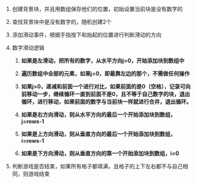 1. 创建背景块，并且用数组保存他们的位置，初始设置当前块是没有数字的

2. 查找背景块中是没有数字的，随机创建2个

3. 添加滑动事件，根据手指按下和抬起的位置进行判断滑动的方向

4. 数字滑动逻辑

   1. **如果是左滑动，把所有的数字，从水平方向j=0，开始添加块到数组中**

   2. **遍历数组中全部的元素，如果j=0，即最靠左边的那个，不需做任何操作**

   3. **如果j>0，递减和前面一个进行对比，如果前面的是0（空格），记录可向前移动一步，继续循环一直到前面不是0，且不等于自己数字的块，退出循环，进行移动，如果前面的数字与当前块一样就进行合并，退出循环。**

   4. **如果是右方向滑动，则从水平方向的最后一个开始添加块到数组，j=rows-1**

   5. **如果是上方向滑动，则从垂直方向的最后一个开始添加块到数组，i=rows-1**

   6. **如果是下方向滑动，则从垂直方向的第一个开始添加块到数组，i=0**
   
5.  判断游戏是否结束，如果所有格子都填满，且格子的上下左右都不与自己相同，则游戏结束

